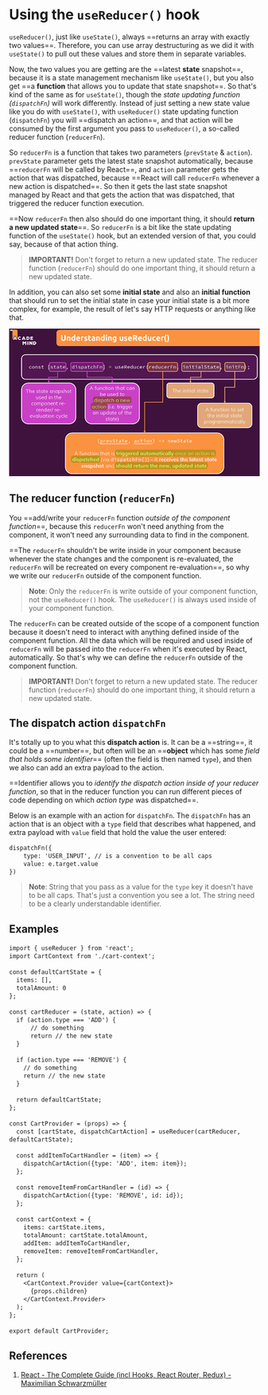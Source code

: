 # Using the `useReducer()` hook

`useReducer()`, just like `useState()`, always ==returns an array with exactly two values==. Therefore, you can use array destructuring as we did it with `useState()` to pull out these values and store them in separate variables.

Now, the two values you are getting are the ==latest **state** snapshot==, because it is a state management mechanism like `useState()`, but you also get ==a **function** that allows you to update that state snapshot==. So that's kind of the same as for `useState()`, though the _state updating function (`dispatchFn`)_ will work differently. Instead of just setting a new state value like you do with `useState()`, with `useReducer()` state updating function (`dispatchFn`) you will ==dispatch an action==, and that action will be consumed by the first argument you pass to `useReducer()`, a so-called reducer function (`reducerFn`).

So `reducerFn` is a function that takes two parameters (`prevState` & `action`). `prevState` parameter gets the latest state snapshot automatically, because ==`reducerFn` will be called by React==, and `action` parameter gets the action that was dispatched, because ==React will call `reducerFn` whenever a new action is dispatched==. So then it gets the last state snapshot managed by React and that gets the action that was dispatched, that triggered the reducer function execution.

==Now `reducerFn` then also should do one important thing, it should **return a new updated state**==. So `reducerFn` is a bit like the state updating function of the `useState()` hook, but an extended version of that, you could say, because of that action thing.

> **IMPORTANT!** Don't forget to return a new updated state. The reducer function (`reducerFn`) should do one important thing, it should return a new updated state.

In addition, you can also set some **initial state** and also an **initial function** that should run to set the initial state in case your initial state is a bit more complex, for example, the result of let's say HTTP requests or anything like that.

![117_Using_useReducer](..\img\117_Using_useReducer.jpg)

## The reducer function (`reducerFn`)

You ==add/write your `reducerFn` function _outside of the component function_==, because this `reducerFn` won't need anything from the component, it won't need any surrounding data to find in the component.

==The `reducerFn` shouldn't be write inside in your component because whenever the state changes and the component is re-evaluated, the `reducerFn` will be recreated on every component re-evaluation==, so why we write our `reducerFn` outside of the component function.

> **Note**: Only the `reducerFn` is write outside of your component function, not the `useReducer()` hook. The `useReducer()` is always used inside of your component function.

The `reducerFn` can be created outside of the scope of a component function because it doesn't need to interact with anything defined inside of the component function. All the data which will be required and used inside of `reducerFn` will be passed into the `reducerFn` when it's executed by React, automatically. So that's why we can define the `reducerFn` outside of the component function.

> **IMPORTANT!** Don't forget to return a new updated state. The reducer function (`reducerFn`) should do one important thing, it should return a new updated state.

## The dispatch action `dispatchFn`

It's totally up to you what this **dispatch action** is. It can be a ==string==, it could be a ==number==, but often will be an ==**object** which has some _field that holds some identifier_== (often the field is then named `type`), and then we also can add an extra payload to the action.

==Identifier allows you to _identify the dispatch action inside of your reducer function_, so that in the reducer function you can run different pieces of code depending on which _action type_ was dispatched==.

Below is an example with an action for `dispatchFn`. The `dispatchFn` has an action that is an object with a `type` field that describes what happened, and extra payload with `value` field that hold the value the user entered:

```react
dispatchFn({
    type: 'USER_INPUT', // is a convention to be all caps
    value: e.target.value
})
```

> **Note**: String that you pass as a value for the `type` key it doesn't have to be all caps. That's just a convention you see a lot. The string need to be a clearly understandable identifier.

## Examples

```react
import { useReducer } from 'react';
import CartContext from './cart-context';

const defaultCartState = {
  items: [],
  totalAmount: 0
};

const cartReducer = (state, action) => {
  if (action.type === 'ADD') {
      // do something
      return // the new state
  }
    
  if (action.type === 'REMOVE') {
    // do something
    return // the new state
  }
    
  return defaultCartState;
};

const CartProvider = (props) => {
  const [cartState, dispatchCartAction] = useReducer(cartReducer, defaultCartState);

  const addItemToCartHandler = (item) => {
    dispatchCartAction({type: 'ADD', item: item});
  };

  const removeItemFromCartHandler = (id) => {
    dispatchCartAction({type: 'REMOVE', id: id});
  };

  const cartContext = {
    items: cartState.items,
    totalAmount: cartState.totalAmount,
    addItem: addItemToCartHandler,
    removeItem: removeItemFromCartHandler,
  };

  return (
    <CartContext.Provider value={cartContext}>
      {props.children}
    </CartContext.Provider>
  );
};

export default CartProvider;
```

## References

1. [React - The Complete Guide (incl Hooks, React Router, Redux) - Maximilian Schwarzmüller](https://www.udemy.com/course/react-the-complete-guide-incl-redux/)